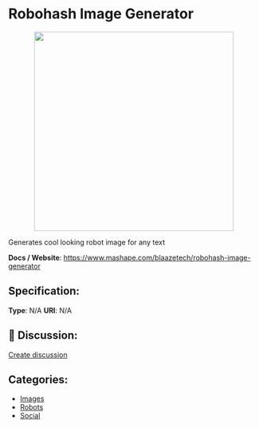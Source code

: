 # Robohash Image Generator
<p align="center">
    <img width="400" src="https://raw.githubusercontent.com/apis-list/apis-list/main/apis/robohash-image-generator/logo_256x256.png" />
</p>

Generates cool looking robot image for any text

**Docs / Website**: https://www.mashape.com/blaazetech/robohash-image-generator

## Specification:
**Type**:  N/A 
**URI**:  N/A 

## 💬 Discussion:
[Create discussion](https://github.com/apis-list/apis-list/discussions/new)

## Categories:
- [Images](https://github.com/apis-list/apis-list#images)
- [Robots](https://github.com/apis-list/apis-list#robots)
- [Social](https://github.com/apis-list/apis-list#social)



